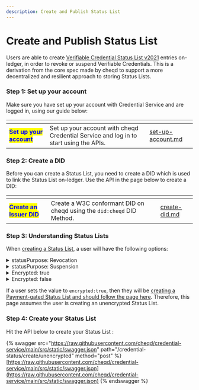 ```yaml
---
description: Create and Publish Status List
---
```


# Create and Publish Status List

Users are able to create [Verifiable Credential Status List v2021](https://www.w3.org/TR/vc-status-list/) entries on-ledger, in order to revoke or suspend Verifiable Credentials. This is a derivation from the core spec made by cheqd to support a more decentralized and resilient approach to storing Status Lists.

### Step 1: Set up your account

Make sure you have set up your account with Credential Service and are logged in, using our guide below:

<table data-card-size="large" data-view="cards"><thead><tr><th></th><th></th><th data-hidden data-card-target data-type="content-ref"></th></tr></thead><tbody><tr><td><mark style="color:blue;"><strong>Set up your account</strong></mark></td><td>Set up your account with cheqd Credential Service and log in to start using the APIs.</td><td><a href="../set-up-account.md">set-up-account.md</a></td></tr></tbody></table>

### Step 2: Create a DID

Before you can create a Status List, you need to create a DID which is used to link the Status List on-ledger. Use the API in the page below to create a DID:

<table data-card-size="large" data-view="cards"><thead><tr><th></th><th></th><th data-hidden data-card-target data-type="content-ref"></th></tr></thead><tbody><tr><td><mark style="color:blue;"><strong>Create an Issuer DID</strong></mark></td><td>Create a W3C conformant DID on cheqd using the <code>did:cheqd</code> DID Method.</td><td><a href="../dids/create-did.md">create-did.md</a></td></tr></tbody></table>

### Step 3: Understanding Status Lists

When [creating a Status List](./), a user will have the following options:&#x20;

<details>

<summary>statusPurpose: Revocation</summary>

This creates a revocation Status List, whereby the Credentials, once revoked are permanently revoked.

</details>

<details>

<summary>statusPurpose: Suspension</summary>

This creates a Suspension Status List, whereby Credentials suspended by the issuer may be unsuspended in the future.&#x20;

</details>

<details>

<summary>Encrypted: true</summary>

Setting the value of encrypted to **true** will encrypt the bitstring of the Status List, meaning that a set of Payment Conditions will need to be met in order to access the Status List contents.

</details>

<details>

<summary>Encrypted: false</summary>

Setting the value of encrypted to **false** will create a regular Status List on-ledger, where the contents of the Status List are visible to any users who queries the blockchain.&#x20;

</details>

If a user sets the value to `encrypted:true`, then they will be [creating a Payment-gated Status List and should follow the page here](../payments/charge.md). Therefore, this page assumes the user is creating an unencrypted Status List.&#x20;

### Step 4: Create your Status List

Hit the API below to create your Status List :

{% swagger src="https://raw.githubusercontent.com/cheqd/credential-service/main/src/static/swagger.json" path="/credential-status/create/unencrypted" method="post" %}
[https://raw.githubusercontent.com/cheqd/credential-service/main/src/static/swagger.json](https://raw.githubusercontent.com/cheqd/credential-service/main/src/static/swagger.json)
{% endswagger %}
